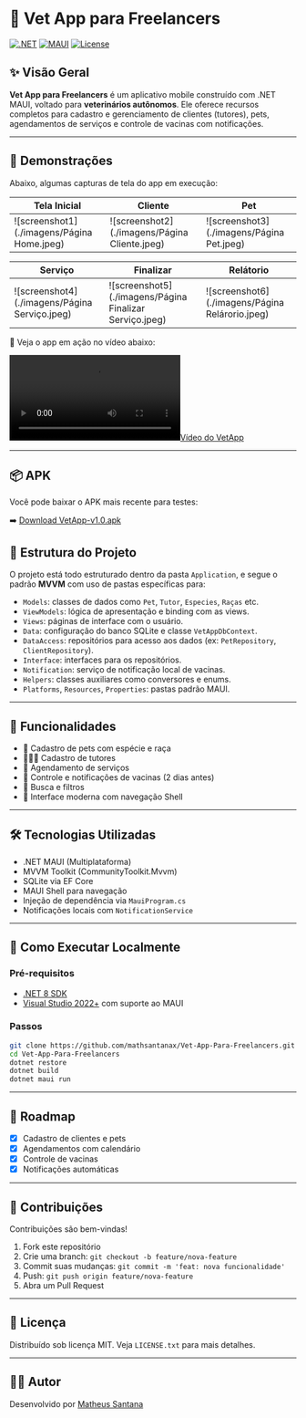 
# 🐾 Vet App para Freelancers

[![.NET](https://img.shields.io/badge/.NET-8.0-blueviolet?logo=dotnet)](https://dotnet.microsoft.com/)
[![MAUI](https://img.shields.io/badge/MAUI-Mobile%20App-blue?logo=microsoft)](https://learn.microsoft.com/dotnet/maui/)
[![License](https://img.shields.io/github/license/mathsantanax/Vet-App-Para-Freelancers)](LICENSE)

## ✨ Visão Geral

**Vet App para Freelancers** é um aplicativo mobile construído com .NET MAUI, voltado para **veterinários autônomos**. Ele oferece recursos completos para cadastro e gerenciamento de clientes (tutores), pets, agendamentos de serviços e controle de vacinas com notificações.

---

## 📸 Demonstrações

Abaixo, algumas capturas de tela do app em execução:

| Tela Inicial | Cliente | Pet |
|--------------|------------------|------------------|
| ![screenshot1](./imagens/Página Home.jpeg) | ![screenshot2](./imagens/Página Cliente.jpeg) | ![screenshot3](./imagens/Página Pet.jpeg) |

| Serviço | Finalizar | Relátorio |
|---------|---------------|----------------|
| ![screenshot4](./imagens/Página Serviço.jpeg) | ![screenshot5](./imagens/Página Finalizar Serviço.jpeg) | ![screenshot6](./imagens/Página Relárorio.jpeg) |

🎥 Veja o app em ação no vídeo abaixo:

[![Vídeo do VetApp](./imagens/Apresentação.mp4)](VideoAprensetação)


---

## 📦 APK

Você pode baixar o APK mais recente para testes:

➡️ [Download VetApp-v1.0.apk](./Application/bin/Release/net8.0-android/publish/VetApp-v1.0.apk)

## 📁 Estrutura do Projeto

O projeto está todo estruturado dentro da pasta `Application`, e segue o padrão **MVVM** com uso de pastas específicas para:

- `Models`: classes de dados como `Pet`, `Tutor`, `Especies`, `Raças` etc.
- `ViewModels`: lógica de apresentação e binding com as views.
- `Views`: páginas de interface com o usuário.
- `Data`: configuração do banco SQLite e classe `VetAppDbContext`.
- `DataAccess`: repositórios para acesso aos dados (ex: `PetRepository`, `ClientRepository`).
- `Interface`: interfaces para os repositórios.
- `Notification`: serviço de notificação local de vacinas.
- `Helpers`: classes auxiliares como conversores e enums.
- `Platforms`, `Resources`, `Properties`: pastas padrão MAUI.

---

## 📱 Funcionalidades

- 🐾 Cadastro de pets com espécie e raça
- 👨‍👩‍👧 Cadastro de tutores
- 📅 Agendamento de serviços
- 💉 Controle e notificações de vacinas (2 dias antes)
- 🔎 Busca e filtros
- 📲 Interface moderna com navegação Shell

---

## 🛠️ Tecnologias Utilizadas

- .NET MAUI (Multiplataforma)
- MVVM Toolkit (CommunityToolkit.Mvvm)
- SQLite via EF Core
- MAUI Shell para navegação
- Injeção de dependência via `MauiProgram.cs`
- Notificações locais com `NotificationService`

---

## 🚀 Como Executar Localmente

### Pré-requisitos

- [.NET 8 SDK](https://dotnet.microsoft.com/download/dotnet/8.0)
- [Visual Studio 2022+](https://visualstudio.microsoft.com/) com suporte ao MAUI

### Passos

```bash
git clone https://github.com/mathsantanax/Vet-App-Para-Freelancers.git
cd Vet-App-Para-Freelancers
dotnet restore
dotnet build
dotnet maui run
```

---

## 📌 Roadmap

- [x] Cadastro de clientes e pets
- [x] Agendamentos com calendário
- [x] Controle de vacinas
- [x] Notificações automáticas

---

## 🤝 Contribuições

Contribuições são bem-vindas!

1. Fork este repositório
2. Crie uma branch: `git checkout -b feature/nova-feature`
3. Commit suas mudanças: `git commit -m 'feat: nova funcionalidade'`
4. Push: `git push origin feature/nova-feature`
5. Abra um Pull Request

---

## 📄 Licença

Distribuído sob licença MIT. Veja `LICENSE.txt` para mais detalhes.

---

## 👨‍💻 Autor

Desenvolvido por [Matheus Santana](https://github.com/mathsantanax)
